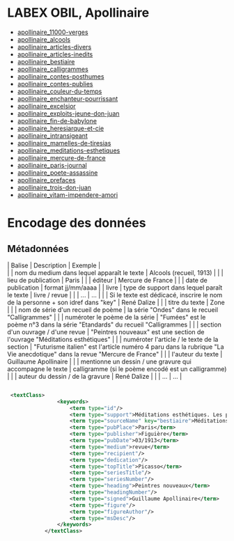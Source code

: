 # LABEX OBIL, Apollinaire

* [apollinaire_11000-verges](xml/apollinaire_11000-verges.xml)
* [apollinaire_alcools](xml/apollinaire_alcools.xml)
* [apollinaire_articles-divers](xml/apollinaire_articles-divers.xml)
* [apollinaire_articles-inedits](xml/apollinaire_articles-inedits.xml)
* [apollinaire_bestiaire](xml/apollinaire_bestiaire.xml)
* [apollinaire_calligrammes](xml/apollinaire_calligrammes.xml)
* [apollinaire_contes-posthumes](xml/apollinaire_contes-posthumes.xml)
* [apollinaire_contes-publies](xml/apollinaire_contes-publies.xml)
* [apollinaire_couleur-du-temps](xml/apollinaire_couleur-du-temps.xml)
* [apollinaire_enchanteur-pourrissant](xml/apollinaire_enchanteur-pourrissant.xml)
* [apollinaire_excelsior](xml/apollinaire_excelsior.xml)
* [apollinaire_exploits-jeune-don-juan](xml/apollinaire_exploits-jeune-don-juan.xml)
* [apollinaire_fin-de-babylone](xml/apollinaire_fin-de-babylone.xml)
* [apollinaire_heresiarque-et-cie](xml/apollinaire_heresiarque-et-cie.xml)
* [apollinaire_intransigeant](xml/apollinaire_intransigeant.xml)
* [apollinaire_mamelles-de-tiresias](xml/apollinaire_mamelles-de-tiresias.xml)
* [apollinaire_meditations-esthetiques](xml/apollinaire_meditations-esthetiques.xml)
* [apollinaire_mercure-de-france](xml/apollinaire_mercure-de-france.xml)
* [apollinaire_paris-journal](xml/apollinaire_paris-journal.xml)
* [apollinaire_poete-assassine](xml/apollinaire_poete-assassine.xml)
* [apollinaire_prefaces](xml/apollinaire_prefaces.xml)
* [apollinaire_trois-don-juan](xml/apollinaire_trois-don-juan.xml)
* [apollinaire_vitam-impendere-amori](xml/apollinaire_vitam-impendere-amori.xml)


# Encodage des données

## Métadonnées 

| Balise | Description | Exemple |  
| <term type="support"></term> | nom du medium dans lequel apparaît le texte | Alcools (recueil, 1913) | 
| <term type="pubPlace"></term> | lieu de publication | Paris |
| <term type="publisher"></term> | éditeur | Mercure de France |
| <term type="pubDate"></term> | date de publication | format jj/mm/aaaa |
| <term type="medium">livre</term> | type de support dans lequel paraît le texte | livre / revue | 
| <term type="recipient"/> | ... | ... | 
| <term type="dedication" key=""></term> | Si le texte est dédicacé, inscrire le nom de la personne + son idref dans "key" | <term type="dedication" key="Dalize, René (1879-1917)"> René Dalize</term> |
| <term type="topTitle"></term> | titre du texte | <term type="topTitle">Zone</term> |
| <term type="seriesTitle"/></term> | nom de série d'un recueil de poème | la série "Ondes" dans le recueil "Calligrammes" | 
| <term type="seriesNumber"/></term> | numéroter le poème de la série | "Fumées" est le poème n°3 dans la série "Etandards" du recueil "Calligrammes |
| <term type="heading"></term> | section d'un ouvrage / d'une revue | "Peintres nouveaux" est une section de l'ouvrage "Méditations esthétiques" | 
| <term type="headingNumber"/> | numéroter l'article / le texte de la section | "Futurisme italien" est l'article numéro 4 paru dans la rubrique "La Vie anecdotique" dans la revue "Mercure de France" |
| <term type="signed"></term> | l'auteur du texte | Guillaume Apollinaire |
| <term type="figure"/> | mentionne un dessin / une gravure qui accompagne le texte | calligramme (si le poème encodé est un calligramme) |
| <term type="figureAuthor"/> | auteur du dessin / de la gravure | René Dalize | 
|  <term type="msDesc"/> | ... | ... |


```xml

 <textClass>
                <keywords>
                    <term type="id"/>
                    <term type="support">Méditations esthétiques. Les peintres cubistes</term>
                    <term type="sourceName" key="bestiaire">Méditations esthétiques. Les peintres cubistes</term>
                    <term type="pubPlace">Paris</term>
                    <term type="publisher">Figuière</term>
                    <term type="pubDate">03/1913</term>
                    <term type="medium">revue</term>
                    <term type="recipient"/>
                    <term type="dedication"/>
                    <term type="topTitle">Picasso</term>
                    <term type="seriesTitle"/>
                    <term type="seriesNumber"/>
                    <term type="heading">Peintres nouveaux</term>
                    <term type="headingNumber"/>
                    <term type="signed">Guillaume Apollinaire</term>
                    <term type="figure"/>
                    <term type="figureAuthor"/>
                    <term type="msDesc"/>
                </keywords>
            </textClass>

```